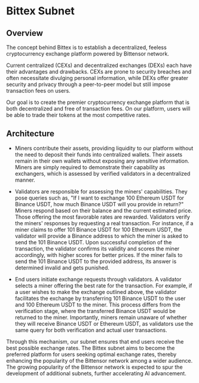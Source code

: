 # Bittex Subnet

## Overview
The concept behind Bittex is to establish a decentralized, feeless cryptocurrency exchange platform powered by Bittensor network.

Current centralized (CEXs) and decentralized exchanges (DEXs) each have their advantages and drawbacks. CEXs are prone to security breaches and often necessitate divulging personal information, while DEXs offer greater security and privacy through a peer-to-peer model but still impose transaction fees on users.

Our goal is to create the premier cryptocurrency exchange platform that is both decentralized and free of transaction fees. On our platform, users will be able to trade their tokens at the most competitive rates.

## Architecture

- Miners contribute their assets, providing liquidity to our platform without the need to deposit their funds into centralized wallets. Their assets remain in their own wallets without exposing any sensitive information. Miners are simply required to demonstrate their capability as exchangers, which is assessed by verified validators in a decentralized manner.

- Validators are responsible for assessing the miners' capabilities. They pose queries such as, "If I want to exchange 100 Ethereum USDT for Binance USDT, how much Binance USDT will you provide in return?" Miners respond based on their balance and the current estimated price. Those offering the most favorable rates are rewarded. Validators verify the miners' responses by requesting a real transaction. For instance, if a miner claims to offer 101 Binance USDT for 100 Ethereum USDT, the validator will provide a Binance address to which the miner is asked to send the 101 Binance USDT. Upon successful completion of the transaction, the validator confirms its validity and scores the miner accordingly, with higher scores for better prices. If the miner fails to send the 101 Binance USDT to the provided address, its answer is determined invalid and gets punished.

- End users initiate exchange requests through validators. A validator selects a miner offering the best rate for the transaction. For example, if a user wishes to make the exchange outlined above, the validator facilitates the exchange by transferring 101 Binance USDT to the user and 100 Ethereum USDT to the miner. This process differs from the verification stage, where the transferred Binance USDT would be returned to the miner. Importantly, miners remain unaware of whether they will receive Binance USDT or Ethereum USDT, as validators use the same query for both verification and actual user transactions.

Through this mechanism, our subnet ensures that end users receive the best possible exchange rates. The Bittex subnet aims to become the preferred platform for users seeking optimal exchange rates, thereby enhancing the popularity of the Bittensor network among a wider audience. The growing popularity of the Bittensor network is expected to spur the development of additional subnets, further accelerating AI advancement.
